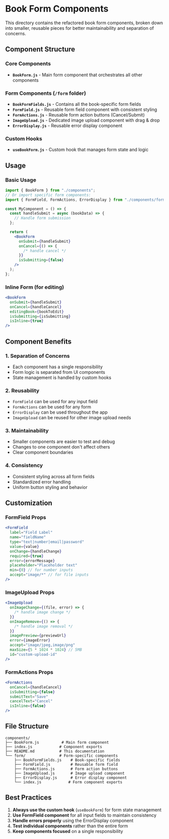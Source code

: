 # Book Form Components

This directory contains the refactored book form components, broken down into smaller, reusable pieces for better maintainability and separation of concerns.

## Component Structure

### Core Components

- **`BookForm.js`** - Main form component that orchestrates all other components

### Form Components (`/form` folder)

- **`BookFormFields.js`** - Contains all the book-specific form fields
- **`FormField.js`** - Reusable form field component with consistent styling
- **`FormActions.js`** - Reusable form action buttons (Cancel/Submit)
- **`ImageUpload.js`** - Dedicated image upload component with drag & drop
- **`ErrorDisplay.js`** - Reusable error display component

### Custom Hooks

- **`useBookForm.js`** - Custom hook that manages form state and logic

## Usage

### Basic Usage

```jsx
import { BookForm } from "./components";
// Or import specific form components:
import { FormField, FormActions, ErrorDisplay } from "./components/form";

const MyComponent = () => {
  const handleSubmit = async (bookData) => {
    // Handle form submission
  };

  return (
    <BookForm
      onSubmit={handleSubmit}
      onCancel={() => {
        /* handle cancel */
      }}
      isSubmitting={false}
    />
  );
};
```

### Inline Form (for editing)

```jsx
<BookForm
  onSubmit={handleSubmit}
  onCancel={handleCancel}
  editingBook={bookToEdit}
  isSubmitting={isSubmitting}
  isInline={true}
/>
```

## Component Benefits

### 1. **Separation of Concerns**

- Each component has a single responsibility
- Form logic is separated from UI components
- State management is handled by custom hooks

### 2. **Reusability**

- `FormField` can be used for any input field
- `FormActions` can be used for any form
- `ErrorDisplay` can be used throughout the app
- `ImageUpload` can be reused for other image upload needs

### 3. **Maintainability**

- Smaller components are easier to test and debug
- Changes to one component don't affect others
- Clear component boundaries

### 4. **Consistency**

- Consistent styling across all form fields
- Standardized error handling
- Uniform button styling and behavior

## Customization

### FormField Props

```jsx
<FormField
  label="Field Label"
  name="fieldName"
  type="text|number|email|password"
  value={value}
  onChange={handleChange}
  required={true}
  error={errorMessage}
  placeholder="Placeholder text"
  min={0} // for number inputs
  accept="image/*" // for file inputs
/>
```

### ImageUpload Props

```jsx
<ImageUpload
  onImageChange={(file, error) => {
    /* handle image change */
  }}
  onImageRemove={() => {
    /* handle image removal */
  }}
  imagePreview={previewUrl}
  error={imageError}
  accept="image/jpeg,image/png"
  maxSize={5 * 1024 * 1024} // 5MB
  id="custom-upload-id"
/>
```

### FormActions Props

```jsx
<FormActions
  onCancel={handleCancel}
  isSubmitting={false}
  submitText="Save"
  cancelText="Cancel"
  isInline={false}
/>
```

## File Structure

```
components/
├── BookForm.js          # Main form component
├── index.js            # Component exports
├── README.md           # This documentation
└── form/               # Form-specific components
    ├── BookFormFields.js    # Book-specific fields
    ├── FormField.js         # Reusable form field
    ├── FormActions.js       # Form action buttons
    ├── ImageUpload.js       # Image upload component
    ├── ErrorDisplay.js      # Error display component
    └── index.js            # Form component exports
```

## Best Practices

1. **Always use the custom hook** (`useBookForm`) for form state management
2. **Use FormField component** for all input fields to maintain consistency
3. **Handle errors properly** using the ErrorDisplay component
4. **Test individual components** rather than the entire form
5. **Keep components focused** on a single responsibility
